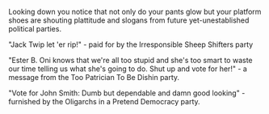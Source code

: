 Looking down you notice that not only do your pants glow but your platform shoes are shouting plattitude and slogans from future yet-unestablished political parties.  

"Jack Twip let 'er rip!" - paid for by the Irresponsible Sheep Shifters party

"Ester B. Oni knows that we're all too stupid and she's too smart to waste our time telling us what she's going to do.  Shut up and vote for her!" - a message from the Too Patrician To Be Dishin party. 

"Vote for John Smith: Dumb but dependable and damn good looking" - furnished by the Oligarchs in a Pretend Democracy party.